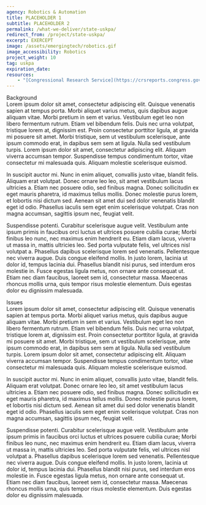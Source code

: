 ```yaml
---
agency: Robotics & Automation
title: PLACEHOLDER 1
subtitle: PLACEHOLDER 2
permalink: /what-we-deliver/state-uskpa/
redirect_from: /project/state-uskpa/
excerpt: EXERCEPT
image: /assets/emergingtech/robotics.gif
image_accessibility: Robotics
project_weight: 10
tag: uskpa
expiration_date:
resources:
    - "[Congressional Research Service](https://crsreports.congress.gov/product/pdf/R/R46795)"
---
```


<div class="small-caps">Background</div>
Lorem ipsum dolor sit amet, consectetur adipiscing elit. Quisque venenatis sapien at tempus porta. Morbi aliquet varius metus, quis dapibus augue aliquam vitae. Morbi pretium in sem et varius. Vestibulum eget leo non libero fermentum rutrum. Etiam vel bibendum felis. Duis nec urna volutpat, tristique lorem at, dignissim est. Proin consectetur porttitor ligula, at gravida mi posuere sit amet. Morbi tristique, sem ut vestibulum scelerisque, ante ipsum commodo erat, in dapibus sem sem at ligula. Nulla sed vestibulum turpis. Lorem ipsum dolor sit amet, consectetur adipiscing elit. Aliquam viverra accumsan tempor. Suspendisse tempus condimentum tortor, vitae consectetur mi malesuada quis. Aliquam molestie scelerisque euismod.

In suscipit auctor mi. Nunc in enim aliquet, convallis justo vitae, blandit felis. Aliquam erat volutpat. Donec ornare leo leo, sit amet vestibulum lacus ultricies a. Etiam nec posuere odio, sed finibus magna. Donec sollicitudin ex eget mauris pharetra, id maximus tellus mollis. Donec molestie purus lorem, et lobortis nisi dictum sed. Aenean sit amet dui sed dolor venenatis blandit eget id odio. Phasellus iaculis sem eget enim scelerisque volutpat. Cras non magna accumsan, sagittis ipsum nec, feugiat velit.

Suspendisse potenti. Curabitur scelerisque augue velit. Vestibulum ante ipsum primis in faucibus orci luctus et ultrices posuere cubilia curae; Morbi finibus leo nunc, nec maximus enim hendrerit eu. Etiam diam lacus, viverra ut massa in, mattis ultricies leo. Sed porta vulputate felis, vel ultrices nisl volutpat a. Phasellus dapibus scelerisque lorem sed venenatis. Pellentesque nec viverra augue. Duis congue eleifend mollis. In justo lorem, lacinia ut dolor id, tempus lacinia dui. Phasellus blandit nisi purus, sed interdum eros molestie in. Fusce egestas ligula metus, non ornare ante consequat ut. Etiam nec diam faucibus, laoreet sem id, consectetur massa. Maecenas rhoncus mollis urna, quis tempor risus molestie elementum. Duis egestas dolor eu dignissim malesuada.

<div class="small-caps">Issues</div>
Lorem ipsum dolor sit amet, consectetur adipiscing elit. Quisque venenatis sapien at tempus porta. Morbi aliquet varius metus, quis dapibus augue aliquam vitae. Morbi pretium in sem et varius. Vestibulum eget leo non libero fermentum rutrum. Etiam vel bibendum felis. Duis nec urna volutpat, tristique lorem at, dignissim est. Proin consectetur porttitor ligula, at gravida mi posuere sit amet. Morbi tristique, sem ut vestibulum scelerisque, ante ipsum commodo erat, in dapibus sem sem at ligula. Nulla sed vestibulum turpis. Lorem ipsum dolor sit amet, consectetur adipiscing elit. Aliquam viverra accumsan tempor. Suspendisse tempus condimentum tortor, vitae consectetur mi malesuada quis. Aliquam molestie scelerisque euismod.

In suscipit auctor mi. Nunc in enim aliquet, convallis justo vitae, blandit felis. Aliquam erat volutpat. Donec ornare leo leo, sit amet vestibulum lacus ultricies a. Etiam nec posuere odio, sed finibus magna. Donec sollicitudin ex eget mauris pharetra, id maximus tellus mollis. Donec molestie purus lorem, et lobortis nisi dictum sed. Aenean sit amet dui sed dolor venenatis blandit eget id odio. Phasellus iaculis sem eget enim scelerisque volutpat. Cras non magna accumsan, sagittis ipsum nec, feugiat velit.

Suspendisse potenti. Curabitur scelerisque augue velit. Vestibulum ante ipsum primis in faucibus orci luctus et ultrices posuere cubilia curae; Morbi finibus leo nunc, nec maximus enim hendrerit eu. Etiam diam lacus, viverra ut massa in, mattis ultricies leo. Sed porta vulputate felis, vel ultrices nisl volutpat a. Phasellus dapibus scelerisque lorem sed venenatis. Pellentesque nec viverra augue. Duis congue eleifend mollis. In justo lorem, lacinia ut dolor id, tempus lacinia dui. Phasellus blandit nisi purus, sed interdum eros molestie in. Fusce egestas ligula metus, non ornare ante consequat ut. Etiam nec diam faucibus, laoreet sem id, consectetur massa. Maecenas rhoncus mollis urna, quis tempor risus molestie elementum. Duis egestas dolor eu dignissim malesuada.

